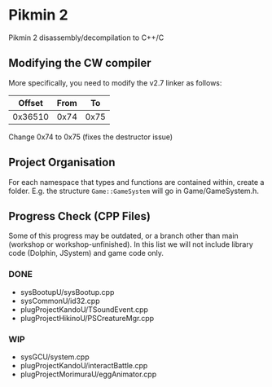 # Pikmin 2
Pikmin 2 disassembly/decompilation to C++/C

## Modifying the CW compiler
More specifically, you need to modify the v2.7 linker as follows:

| Offset | From | To |
| :---: | :---: | :---: |
| 0x36510 | 0x74 | 0x75 |

Change 0x74 to 0x75 (fixes the destructor issue)

## Project Organisation
For each namespace that types and functions are contained within, create a folder. E.g. the structure `Game::GameSystem` will go in Game/GameSystem.h.

## Progress Check (CPP Files)
Some of this progress may be outdated, or a branch other than main (workshop or workshop-unfinished). In this list we will not include library code (Dolphin, JSystem) and game code only.

### DONE
- sysBootupU/sysBootup.cpp
- sysCommonU/id32.cpp
- plugProjectKandoU/TSoundEvent.cpp
- plugProjectHikinoU/PSCreatureMgr.cpp

### WIP
- sysGCU/system.cpp
- plugProjectKandoU/interactBattle.cpp
- plugProjectMorimuraU/eggAnimator.cpp